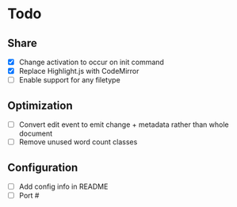 # Todo

## Share
- [x] Change activation to occur on init command
- [x] Replace Highlight.js with CodeMirror
- [ ] Enable support for any filetype
## Optimization
- [ ] Convert edit event to emit change + metadata rather than whole document
- [ ] Remove unused word count classes
## Configuration
- [ ] Add config info in README
- [ ] Port #